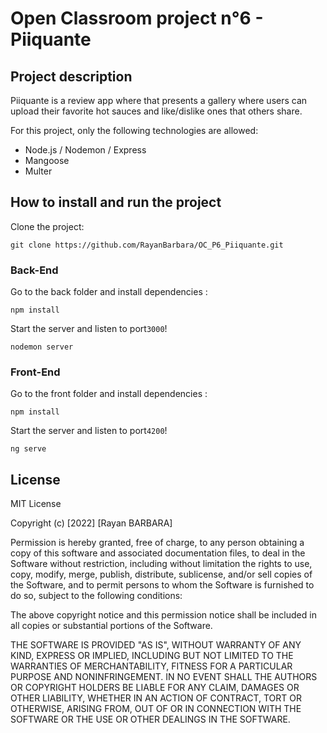 # Open Classroom project n°6 - Piiquante

## Project description
Piiquante is a review app where that presents a gallery where users can upload their favorite hot sauces and like/dislike ones that others share. 

For this project, only the following technologies are allowed:

- Node.js / Nodemon / Express
- Mangoose
- Multer

## How to install and run the project

Clone the project:
```terminal
git clone https://github.com/RayanBarbara/OC_P6_Piiquante.git
```
### Back-End

Go to the back folder and install dependencies :
```terminal
npm install
```

Start the server and listen to port```3000```!
```terminal
nodemon server
```

### Front-End

Go to the front folder and install dependencies :
```terminal
npm install
```

Start the server and listen to port```4200```!
```terminal
ng serve
```

## License

MIT License

Copyright (c) [2022] [Rayan BARBARA]

Permission is hereby granted, free of charge, to any person obtaining a copy
of this software and associated documentation files, to deal
in the Software without restriction, including without limitation the rights
to use, copy, modify, merge, publish, distribute, sublicense, and/or sell
copies of the Software, and to permit persons to whom the Software is
furnished to do so, subject to the following conditions:

The above copyright notice and this permission notice shall be included in all
copies or substantial portions of the Software.

THE SOFTWARE IS PROVIDED "AS IS", WITHOUT WARRANTY OF ANY KIND, EXPRESS OR
IMPLIED, INCLUDING BUT NOT LIMITED TO THE WARRANTIES OF MERCHANTABILITY,
FITNESS FOR A PARTICULAR PURPOSE AND NONINFRINGEMENT. IN NO EVENT SHALL THE
AUTHORS OR COPYRIGHT HOLDERS BE LIABLE FOR ANY CLAIM, DAMAGES OR OTHER
LIABILITY, WHETHER IN AN ACTION OF CONTRACT, TORT OR OTHERWISE, ARISING FROM,
OUT OF OR IN CONNECTION WITH THE SOFTWARE OR THE USE OR OTHER DEALINGS IN THE
SOFTWARE.
